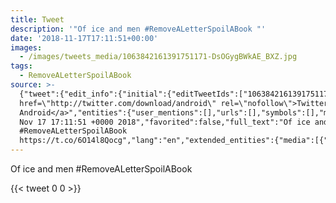 ```yaml
---
title: Tweet
description: '"Of ice and men #RemoveALetterSpoilABook "'
date: '2018-11-17T17:11:51+00:00'
images:
  - /images/tweets_media/1063842161391751171-DsOGygBWkAE_BXZ.jpg
tags:
  - RemoveALetterSpoilABook
source: >-
  {"tweet":{"edit_info":{"initial":{"editTweetIds":["1063842161391751171"],"editableUntil":"2018-11-17T18:11:51.164Z","editsRemaining":"5","isEditEligible":true}},"retweeted":false,"source":"<a
  href=\"http://twitter.com/download/android\" rel=\"nofollow\">Twitter for
  Android</a>","entities":{"user_mentions":[],"urls":[],"symbols":[],"media":[{"expanded_url":"https://twitter.com/toychicken/status/1063842161391751171/photo/1","indices":["40","63"],"url":"https://t.co/6O14l8Qocg","media_url":"http://pbs.twimg.com/tweet_video_thumb/DsOGygBWkAE_BXZ.jpg","id_str":"1063842139136757761","id":"1063842139136757761","media_url_https":"https://pbs.twimg.com/tweet_video_thumb/DsOGygBWkAE_BXZ.jpg","sizes":{"small":{"w":"480","h":"244","resize":"fit"},"medium":{"w":"480","h":"244","resize":"fit"},"thumb":{"w":"150","h":"150","resize":"crop"},"large":{"w":"480","h":"244","resize":"fit"}},"type":"photo","display_url":"pic.twitter.com/6O14l8Qocg"}],"hashtags":[{"text":"RemoveALetterSpoilABook","indices":["15","39"]}]},"display_text_range":["0","63"],"favorite_count":"0","id_str":"1063842161391751171","truncated":false,"retweet_count":"0","id":"1063842161391751171","possibly_sensitive":false,"created_at":"Sat
  Nov 17 17:11:51 +0000 2018","favorited":false,"full_text":"Of ice and men
  #RemoveALetterSpoilABook
  https://t.co/6O14l8Qocg","lang":"en","extended_entities":{"media":[{"expanded_url":"https://twitter.com/toychicken/status/1063842161391751171/photo/1","indices":["40","63"],"url":"https://t.co/6O14l8Qocg","media_url":"http://pbs.twimg.com/tweet_video_thumb/DsOGygBWkAE_BXZ.jpg","id_str":"1063842139136757761","video_info":{"aspect_ratio":["120","61"],"variants":[{"bitrate":"0","content_type":"video/mp4","url":"https://video.twimg.com/tweet_video/DsOGygBWkAE_BXZ.mp4"}]},"id":"1063842139136757761","media_url_https":"https://pbs.twimg.com/tweet_video_thumb/DsOGygBWkAE_BXZ.jpg","sizes":{"small":{"w":"480","h":"244","resize":"fit"},"medium":{"w":"480","h":"244","resize":"fit"},"thumb":{"w":"150","h":"150","resize":"crop"},"large":{"w":"480","h":"244","resize":"fit"}},"type":"animated_gif","display_url":"pic.twitter.com/6O14l8Qocg"}]}}}
---
```

Of ice and men #RemoveALetterSpoilABook 
    
{{< tweet 0 0 >}}
    
